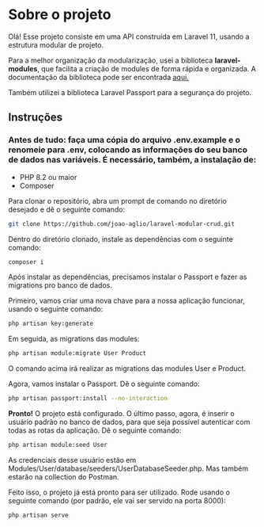 # Sobre o projeto
Olá! Esse projeto consiste em uma API construída em Laravel 11, usando a estrutura modular de projeto.

Para a melhor organização da modularização, usei a biblioteca <b>laravel-modules</b>, que facilita a criação de modules de forma rápida e organizada. A documentação da biblioteca pode ser encontrada [aqui.](https://laravelmodules.com/)

Também utilizei a biblioteca Laravel Passport para a segurança do projeto.

## Instruções 

### Antes de tudo: faça uma cópia do arquivo .env.example e o renomeie para .env, colocando as informações do seu banco de dados nas variáveis. É necessário, também, a instalação de:
* PHP 8.2 ou maior
* Composer


Para clonar o repositório, abra um prompt de comando no diretório desejado e dê o seguinte comando:
```bash
git clone https://github.com/joao-aglio/laravel-modular-crud.git
```

Dentro do diretório clonado, instale as dependências com o seguinte comando:
```bash
composer i 
```

Após instalar as dependências, precisamos instalar o Passport e fazer as migrations pro banco de dados.

Primeiro, vamos criar uma nova chave para a nossa aplicação funcionar, usando o seguinte comando:
```bash
php artisan key:generate
```

Em seguida, as migrations das modules:
```bash
php artisan module:migrate User Product
```
O comando acima irá realizar as migrations das modules User e Product.

Agora, vamos instalar o Passport. Dê o seguinte comando:
```bash
php artisan passport:install --no-interaction
```
<b>Pronto!</b> O projeto está configurado. O último passo, agora, é inserir o usuário padrão no banco de dados, para que seja possível autenticar com todas as rotas da aplicação. Dê o seguinte comando:

```bash
php artisan module:seed User
```
As credenciais desse usuário estão em Modules/User/database/seeders/UserDatabaseSeeder.php. Mas também estarão na collection do Postman.

Feito isso, o projeto já está pronto para ser utilizado. Rode usando o seguinte comando (por padrão, ele vai ser servido na porta 8000):
```bash
php artisan serve
```

